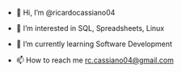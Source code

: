 - 👋 Hi, I’m @ricardocassiano04

- 👀 I’m interested in SQL, Spreadsheets, Linux

- 🌱 I’m currently learning Software Development

- 📫 How to reach me rc.cassiano04@gmail.com

<!---
ricardocassiano04/ricardocassiano04 is a ✨ special ✨ repository because its `README.md` (this file) appears on your GitHub profile.
You can click the Preview link to take a look at your changes.
--->
